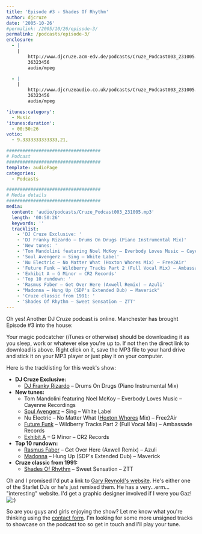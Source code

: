 ```yaml
---
title: 'Episode #3 - Shades Of Rhythm'
author: djcruze
date: '2005-10-26'
#permalink: /2005/10/26/episode-3/
permalink: /podcasts/episode-3/
enclosure:
  - |
    |
        http://www.djcruze.acm-edv.de/podcasts/Cruze_Podcast003_231005.mp3
        36323456
        audio/mpeg

  - |
    |
        http://www.djcruzeaudio.co.uk/podcasts/Cruze_Podcast003_231005.mp3
        36323456
        audio/mpeg

'itunes:category':
  - Music
'itunes:duration':
  - 00:50:26
votio:
  - 9.3333333333333,21,

###################################
# Podcast
###################################
template: audioPage
categories:
  - Podcasts

###################################
# Media details
###################################
media:
  content: 'audio/podcasts/Cruze_Podcast003_231005.mp3'
  length: '00:50:26'
  keywords: ''
  tracklist:
    - 'DJ Cruze Exclusive: '
    - 'DJ Franky Rizardo – Drums On Drugs (Piano Instrumental Mix)'
    - 'New tunes: '
    - 'Tom Mandolini featuring Noel McKoy – Everbody Loves Music – Cayenne Recordings'
    - 'Soul Avengerz – Sing – White Label'
    - 'Nu Electric – No Matter What (Hoxton Whores Mix) – Free2Air'
    - 'Future Funk – Wildberry Tracks Part 2 (Full Vocal Mix) – Ambassade Records'
    - 'Exhibit A – G Minor – CR2 Records'
    - 'Top 10 rundown: '
    - 'Rasmus Faber – Get Over Here (Axwell Remix) – Azuli'
    - "Madonna – Hung Up (SDP's Extended Dub) – Maverick"
    - 'Cruze classic from 1991: '
    - 'Shades Of Rhythm – Sweet Sensation – ZTT'
---
```


Oh yes! Another DJ Cruze podcast is online. Manchester has brought Episode #3 into the house:

Your magic podcatcher (iTunes or otherwise) should be downloading it as you sleep, work or whatever else you're up to. If not then the direct link to download is above. Right click on it, save the MP3 file to your hard drive and stick it on your MP3 player or just play it on your computer.

Here is the tracklisting for this week's show:

- **DJ Cruze Exclusive:**
  - [DJ Franky Rizardo][3] – Drums On Drugs (Piano Instrumental Mix)
- **New tunes:**
  - Tom Mandolini featuring Noel McKoy – Everbody Loves Music – Cayenne Recordings
  - [Soul Avengerz][4] – Sing – White Label
  - Nu Electric – No Matter What ([Hoxton Whores][5] Mix) – Free2Air
  - [Future Funk][6] – Wildberry Tracks Part 2 (Full Vocal Mix) – Ambassade Records
  - [Exhibit A][7] – G Minor – CR2 Records
- **Top 10 rundown:**
  - [Rasmus Faber][8] – Get Over Here (Axwell Remix) – Azuli
  - [Madonna][9] – Hung Up (SDP's Extended Dub) – Maverick
- **Cruze classic from 1991:**
  - [Shades Of Rhythm][10] – Sweet Sensation – ZTT

Oh and I promised I'd put a link to [Gary Reynold's website][11]. He's either one of the Starlet DJs or he's just remixed them. He has a very...erm... "interesting" website. I'd get a graphic designer involved if I were you Gaz! <img src="http://www.djcruze.co.uk/cms/wp-includes/images/smilies/icon_wink.gif" alt=";)" class="wp-smiley" />

So are you guys and girls enjoying the show? Let me know what you're thinking using the [contact form][12]. I'm looking for some more unsigned tracks to showcase on the podcast too so get in touch and I'll play your tune.

[1]: http://www.djcruzeaudio.co.uk/podcasts/Cruze_Podcast003_231005.mp3
[2]: http://www.djcruze.co.uk/cms/podcasts/feed/rss2
[3]: http://www.dj-franky.nl/
[4]: http://www.soulavengerz.com/
[5]: http://www.hoxtonwhores.com/
[6]: http://www.future-funk.com/
[7]: http://www.leecabrera.com/
[8]: http://www.farplane.com/
[9]: http://www.madonna.com/
[10]: http://www.shadesofrhythm.co.uk/
[11]: http://www.gazworld.com/
[12]: http://www.djcruze.co.uk/cms/contact/
